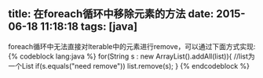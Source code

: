 title: 在foreach循环中移除元素的方法
date: 2015-06-18 11:18:18
tags: [java]
---
foreach循环中无法直接对Iterable中的元素进行remove，可以通过下面方式实现:
{% codeblock lang:java %}
for(String s : new ArrayList<String>().addAll(list)){ //list为一个List<String>
	if(s.equals("need remove"))
		list.remove(s);
}
{% endcodeblock %}